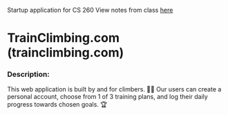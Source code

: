 Startup application for CS 260
View notes from class [here](notes.md)

# TrainClimbing.com (trainclimbing.com)

### Description:

This web application is built by and for climbers. 🧗‍♂️ Our users can create a personal account, choose from 1 of 3 training plans, and log their daily progress towards chosen goals. 🏆
